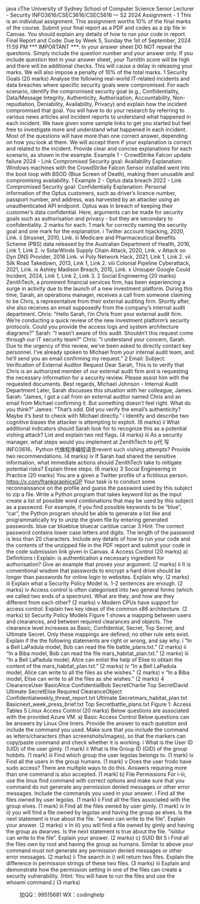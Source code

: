 java cThe University of Sydney
School of Computer Science
Senior Lecturer - Security
INFO3616/CSEC3616/CSEC5616 — S2 2024
Assignment - 1
This is an individual assignment.
This assignment worths 10% of the final marks of the course.
Submit your final report as a PDF and codes as a zip file in Canvas.
You should explain any details of how to run your code in report.
Final Report and Code: Due by Week 5, Sunday the 1st of September, 2024 11:59 PM
*** IMPORTANT ***: In your answer sheet DO NOT repeat the questions. Simply include
the question number and your answer only. If you include question text in your answer sheet,
your TurnItIn score will be high and there will be additional checks. This will cause a delay in
releasing your marks. We will also impose a penalty of 10% of the total marks.
1 Security Goals (20 marks)
Analyse the following real-world IT-related incidents and data breaches where specific security goals
were compromised. For each scenario, identify the compromised security goal (e.g., Confidentiality,
Data/Message Integrity, Authenticity, Authorisation, Accountability, Non-repudiation, Deniability,
Availability, Privacy) and explain how the incident compromised that goal.
You will have to do your research by referring to various news articles and incident reports to
understand what happened in each incident. We have given some sample links to get you started but
feel free to investigate more and understand what happened in each incident. Most of the questions
will have more than one correct answer, depending on how you look at them. We will accept them if
your explanation is correct and related to the incident.
Provide clear and concise explanations for each scenario, as shown in the example.
Example 1 - CrowdStrike Falcon update failure 2024 - Link
Compromised Security goal: Availability
Explanation: Windows machines with the CrowdStrike Falcon Sensor installed went into
the boot loop with BSOD (Blue Screen of Death), making them unusable and compromising
availability.
1
Example 2 - Optus data breach 2022 - Link
Compromised Security goal: Confidentially
Explanation: Personal information of the Optus customers, such as driver’s licence number,
passport number, and address, was harvested by an attacker using an unauthenticated API
endpoint. Optus was in breach of keeping their customer’s data confidential. Here, arguments
can be made for security goals such as authorisation and privacy - but they are secondary to
confidentiality.
2 marks for each. 1 mark for correctly naming the security goal and one mark for the
explanation.
i Twitter account hijacking, 2020, Link.
ii Struxnet, 2010, Link.
iii Medicare and Pharmaceutical Benefits Scheme (PBS) data released by the Australian Department
of Health, 2016, Link 1, Link 2.
iv SolarWinds Supply Chain Attack, 2020, Link.
v Attack on Dyn DNS Provider, 2016 Link.
vi Poly Network Hack, 2021, Link 1, Link 2.
vii Silk Road Takedown, 2013, Link 1, Link 2.
viii Colonial Pipeline Cyberattack, 2021, Link.
ix Ashley Madison Breach, 2015, Link.
x Unisuper Google Could Incident, 2024, Link 1, Link 2, Link 3.
2 Social Engineering (20 marks)
ZenithTech, a prominent financial services firm, has been experiencing a surge in activity due to the
launch of a new investment platform. During this time, Sarah, an operations manager, receives a call
from someone claiming to be Chris, a representative from their external auditing firm. Shortly after,
she also receives an email supposedly from the company’s internal audit department.
Chris: "Hello Sarah, I’m Chris from your external audit firm. We’re conducting a quick review
of the new investment platform’s security protocols. Could you provide the access logs and system
architecture diagrams?”
Sarah: "I wasn’t aware of this audit. Shouldn’t this request come through our IT security team?”
Chris: "I understand your concern, Sarah. Due to the urgency of this review, we’ve been asked to
directly contact key personnel. I’ve already spoken to Michael from your internal audit team, and he’ll
send you an email confirming my request.”
2
Email:
Subject: Verification of External Auditor Request
Dear Sarah,
This is to verify that Chris is an authorized member of our external audit firm and is requesting
the necessary information for a security review. Please assist him with the requested documents.
Best regards,
Michael Johnson - Internal Audit Department
Later, Sarah discusses this situation with her colleague, James.
Sarah: "James, I got a call from an external auditor named Chris and an email from Michael
confirming it. But something doesn’t feel right. What do you think?”
James: "That’s odd. Did you verify the email’s authenticity? Maybe it’s best to check with Michael
directly.”
i Identify and describe two cognitive biases the attacker is attempting to exploit. (6 marks)
ii What additional indicators should Sarah look for to recognize this as a potential vishing attack?
List and explain two red flags. (4 marks)
iii As a security manager, what steps would you implement at ZenithTech to p代 写INFO3616、Python
代做程序编程语言revent such vishing
attempts? Provide two recommendations. (4 marks)
iv If Sarah had shared the sensitive information, what immediate actions should ZenithTech take to
mitigate potential risks? Explain three steps. (6 marks)
3 Social Engineering in Practice (20 marks)
You are a given a Twitter profile of a fictitious person.
https://x.com/frankgraphicsGP
Your task is to conduct some reconnaissance on the profile and guess the password used by this
subject to zip a file. Write a Python program that takes keyword list as the input create a list of
possible word combinations that may be used by this subject as a password.
For example, if you find possible keywords to be “blue”, “car”, the Python program should be able
to generate a list like and programmatically try to unzip the given file by entering generated passwords.
blue
car
blueblue
bluecar
carblue
carcar
3
Hint: The correct password contains lower case letters and digits. The length of the password is less
than 20 characters.
Include any details of how to run your code and the contents of the unzipped file in the PDF report
and submit your code in the code submission link given in Canvas.
4 Access Control (20 marks)
a) Definitions
i Explain: is authentication a necessary ingredient for authorisation? Give an example that proves
your argument. (2 marks)
ii It is conventional wisdom that passwords to encrypt a hard drive should be longer than passwords
for online login to websites. Explain why. (2 marks)
iii Explain what a Security Policy Model is. 1-2 sentences are enough. (2 marks)
iv Access control is often categorised into two general forms (which we called two ends of a spectrum).
What are they, and how are they different from each other? (2 marks)
v Modern CPUs have support for access control. Explain two key ideas of the common x86
architecture. (2 marks)
b) Security Policy Models
Figure 1 shows a mapping between users and clearances, and between required clearances and objects.
The clearance level increases as Basic, Confidential, Secret, Top Secret, and Ultimate Secret. Only
these mappings are defined; no other rule sets exist.
Explain if the the following statements are right or wrong, and say why.
i “In a Bell LaPadula model, Bob can read the file battle_plans.txt.” (2 marks)
ii “In a Biba model, Bob can read the file mars_habitat_plan.txt.” (2 marks)
iii “In a Bell LaPadula model, Alice can enlist the help of Elise to obtain the content of the
mars_habitat_plan.txt.” (2 marks)
iv “In a Bell LaPadula model, Alice can write to all the files as she wishes.” (2 marks)
v “In a Biba model, Elise can write to all the files as she wishes.” (2 marks)
4
ClearanceUser
BasicAlice
ConfidentialBob
SecretCharlie
Top SecretDavid
Ultimate SecretElise
Required ClearanceObject
Confidentialweekly_threat_report.txt
Ultimate Secretmars_habitat_plan.txt
Basicnext_week_press_brief.txt
Top Secretbattle_plans.txt
Figure 1: Access Tables
5 Linux Access Control (20 marks)
Below questions are associated with the provided Azure VM.
a) Basic Access Control
Below questions can be answers by Linux One liners. Provide the answer to each question and
include the command you used. Make sure that you include the command as letters/characters
(than screenshots/images), so that the markers can copy/paste command and check whether it is
working.
i What is the User ID (UID) of the user gimly. (1 mark)
ii What is the Group ID (GID) of the group hobbits. (1 mark)
iii Find which group the user legolas belongs to. (1 mark)
iv Find all the users in the group humans. (1 mark)
v Does the user frodo have sudo access? There are multiple ways to do this. Answers requiring
more than one command is also accepted. (1 mark)
b) File Permissions
For i-iii, use the linux find command with correct options and make sure that you command do not
generate any permission denied messages or other error messages. Include the commands you used in
your answer.
i Find all the files owned by user legolas. (1 mark)
ii Find all the files associated with the group elves. (1 mark)
iii Find all the files owned by user gimly. (1 mark)
iv In ii) you will find a file owned by legolas and having the group as elves. Is the next statement
is true about the file. “arwen can write to the file”. Explain your answer. (2 marks)
v In iii) you will find a file owned by gimly and having the group as dwarves. Is the next statement
is true about the file. “isildur can write to the file”. Explain your answer. (2 marks)
c) SUID Bit
5
i Find all the files own by root and having the group as humans. Similar to above your command
must not generate any permission denied messages or other error messages. (2 marks)
ii The search in i) will return two files. Explain the difference in permission strings of these two files.
(3 marks)
iii Explain and demonstrate how the permission setting in one of the files can create a security
vulnerability. (Hint: You will have to run the files and use the whoami command.) (3 marks)

         
加QQ：99515681  WX：codinghelp
